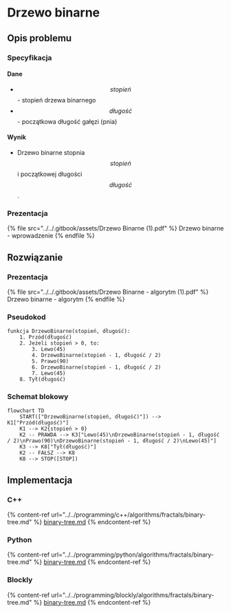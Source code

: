 # Drzewo binarne

## Opis problemu

### Specyfikacja

#### Dane

* $$stopień$$ - stopień drzewa binarnego
* $$długość$$ - początkowa długość gałęzi (pnia)

#### Wynik

* Drzewo binarne stopnia $$stopień$$ i początkowej długości $$długość$$.

### Prezentacja

{% file src="../../.gitbook/assets/Drzewo Binarne (1).pdf" %}
Drzewo binarne - wprowadzenie
{% endfile %}

## Rozwiązanie

### Prezentacja

{% file src="../../.gitbook/assets/Drzewo Binarne - algorytm (1).pdf" %}
Drzewo binarne - algorytm
{% endfile %}

### Pseudokod

```
funkcja DrzewoBinarne(stopień, długość):
    1. Przód(długość)
    2. Jeżeli stopień > 0, to:
        3. Lewo(45)
        4. DrzewoBinarne(stopień - 1, długość / 2)
        5. Prawo(90)
        6. DrzewoBinarne(stopień - 1, długość / 2)
        7. Lewo(45)
    8. Tył(długość)
```

### Schemat blokowy

```mermaid
flowchart TD
	START(["DrzewoBinarne(stopień, długość)"]) --> K1["Przód(długość)"]
	K1 --> K2{stopień > 0}
	K2 -- PRAWDA --> K3["Lewo(45)\nDrzewoBinarne(stopień - 1, długość / 2)\nPrawo(90)\nDrzewoBinarne(stopień - 1, długość / 2)\nLewo(45)"]
	K3 --> K8["Tył(długość)"]
	K2 -- FAŁSZ --> K8
	K8 --> STOP([STOP])
```

## Implementacja

### C++

{% content-ref url="../../programming/c++/algorithms/fractals/binary-tree.md" %}
[binary-tree.md](../../programming/c++/algorithms/fractals/binary-tree.md)
{% endcontent-ref %}

### Python

{% content-ref url="../../programming/python/algorithms/fractals/binary-tree.md" %}
[binary-tree.md](../../programming/python/algorithms/fractals/binary-tree.md)
{% endcontent-ref %}

### Blockly

{% content-ref url="../../programming/blockly/algorithms/fractals/binary-tree.md" %}
[binary-tree.md](../../programming/blockly/algorithms/fractals/binary-tree.md)
{% endcontent-ref %}
